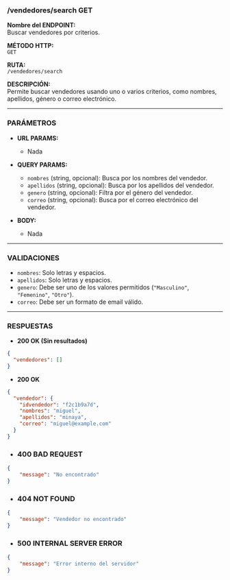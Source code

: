 ### /vendedores/search GET

**Nombre del ENDPOINT:**  
Buscar vendedores por criterios.

**MÉTODO HTTP:**  
`GET`

**RUTA:**  
`/vendedores/search`

**DESCRIPCIÓN:**  
Permite buscar vendedores usando uno o varios criterios, como nombres, apellidos, género o correo electrónico.

---

### PARÁMETROS

- **URL PARAMS:**  
  - Nada  

- **QUERY PARAMS:**  
  - `nombres` (string, opcional): Busca por los nombres del vendedor.  
  - `apellidos` (string, opcional): Busca por los apellidos del vendedor.  
  - `genero` (string, opcional): Filtra por el género del vendedor.  
  - `correo` (string, opcional): Busca por el correo electrónico del vendedor.  

- **BODY:**  
  - Nada  

---

### VALIDACIONES
- `nombres`: Solo letras y espacios.  
- `apellidos`: Solo letras y espacios.  
- `genero`: Debe ser uno de los valores permitidos (`"Masculino"`, `"Femenino"`, `"Otro"`).  
- `correo`: Debe ser un formato de email válido.  

---

### RESPUESTAS

- **200 OK (Sin resultados)**
```json
{
  "vendedores": []
}
```
- **200 OK**
```json
{
  "vendedor": {
    "idvendedor": "f2c1b9a7d",
    "nombres": "miguel",
    "apellidos": "minaya",
    "correo": "miguel@example.com"
  }
}
```
- ### 400 BAD REQUEST
```json
{
    "message": "No encontrado"
}
```

- ### 404 NOT FOUND
```json
{
    "message": "Vendedor no encontrado"
}
```

- ### 500 INTERNAL SERVER ERROR
```json
{
    "message": "Error interno del servidor"
}
```
